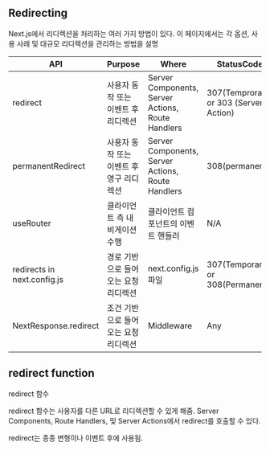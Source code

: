 ## Redirecting

Next.js에서 리디렉션을 처리하는 여러 가지 방법이 있다. 이 페이지에서는 각 옵션, 사용 사례 및 대규모 리디렉션을 관리하는 방법을 설명

| API                         | Purpose                                  | Where                                             | StatusCode                             |
| --------------------------- | ---------------------------------------- | ------------------------------------------------- | -------------------------------------- |
| redirect                    | 사용자 동작 또는 이벤트 후 리디렉션      | Server Components, Server Actions, Route Handlers | 307(Temprorary) or 303 (Server Action) |
| permanentRedirect           | 사용자 동작 또는 이벤트 후 영구 리디렉션 | Server Components, Server Actions, Route Handlers | 308(permanent)                         |
| useRouter                   | 클라이언트 측 내비게이션 수행            | 클라이언트 컴포넌트의 이벤트 핸들러               | N/A                                    |
| redirects in next.config.js | 경로 기반으로 들어오는 요청 리디렉션     | next.config.js파일                                | 307(Temporary) or 308(Permanent)       |
| NextResponse.redirect       | 조건 기반으로 들어오는 요청 리디렉션     | Middleware                                        | Any                                    |

## redirect function

redirect 함수

redirect 함수는 사용자를 다른 URL로 리디렉션할 수 있게 해줌. Server Components, Route Handlers, 및 Server Actions에서 redirect를 호출할 수 있다.

redirect는 종종 변형이나 이벤트 후에 사용됨.
